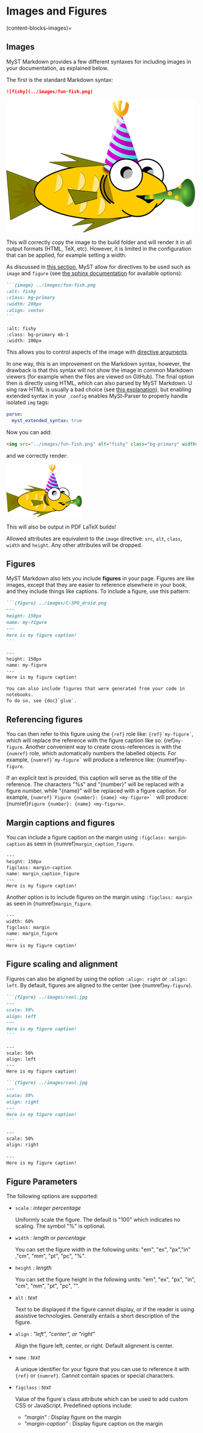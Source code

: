 # Images and Figures

(content-blocks-images)=
## Images

MyST Markdown provides a few different syntaxes for including images in your documentation, as explained below.

The first is the standard Markdown syntax:

```md
![fishy](../images/fun-fish.png)
```

![fishy](../images/fun-fish.png)

This will correctly copy the image to the build folder and will render it in all output formats (HTML, TeX, etc).
However, it is limited in the configuration that can be applied, for example setting a width.

As discussed in [this section](content:myst/directives), MyST allow for directives to be used such as `image` and `figure` (see [the sphinx documentation](sphinx:rst-primer) for available options):

````md
```{image} ../images/fun-fish.png
:alt: fishy
:class: bg-primary
:width: 200px
:align: center
```
````

```{image} ../images/fun-fish.png
:alt: fishy
:class: bg-primary mb-1
:width: 200px
```

This allows you to control aspects of the image with [directive arguments](directive-arguments).

In one way, this is an improvement on the Markdown syntax, however, the drawback is that this syntax will not show the image in common Markdown viewers (for example when the files are viewed on GitHub).
The final option then is directly using HTML, which can also parsed by MyST Markdown.
U
sing raw HTML is usually a bad choice (see [this explanation](raw-html-in-markdown)),
but enabling extended syntax in your `_config` enables MySt-Parser to properly handle isolated `img` tags:

```yaml
parse:
  myst_extended_syntax: true
```

Now you can add:

```md
<img src="../images/fun-fish.png" alt="fishy" class="bg-primary" width="200px">
```

and we correctly render:

<img src="../images/fun-fish.png" alt="fishy" class="bg-primary mb-1" width="200px">

This will also be output in PDF LaTeX builds!

Allowed attributes are equivalent to the `image` directive: `src`, `alt`, `class`, `width` and `height`.
Any other attributes will be dropped.

## Figures

MyST Markdown also lets you include **figures** in your page. Figures are
like images, except that they are easier to reference elsewhere in your
book, and they include things like captions. To include a figure, use this
pattern:

````md
```{figure} ../images/C-3PO_droid.png
---
height: 150px
name: my-figure
---
Here is my figure caption!
```
````

```{figure} ../images/C-3PO_droid.png
---
height: 150px
name: my-figure
---
Here is my figure caption!
```

```{note}
You can also include figures that were generated from your code in notebooks.
To do so, see {doc}`glue`.
```

## Referencing figures

You can then refer to this figure using the `{ref}` role like:
`` {ref}`my-figure` ``, which will replace the reference with the figure caption like so: {ref}`my-figure`.
Another convenient way to create cross-references is with the `{numref}` role, which automatically numbers the labelled objects.
For example, `` {numref}`my-figure` `` will produce a reference like: {numref}`my-figure`.

If an explicit text is provided, this caption will serve as the title of the reference. The characters "%s" and "{number}" will be replaced with a figure number, while "{name}" will be replaced with a figure caption. For example, ``{numref}`Figure {number}: {name} <my-figure>` `` will produce: {numref}`Figure {number}: {name} <my-figure>`.

## Margin captions and figures

You can include a figure caption on the margin using `:figclass: margin-caption` as seen in {numref}`margin_caption_figure`.

```{figure} ../images/cool.jpg
---
height: 150px
figclass: margin-caption
name: margin_caption_figure
---
Here is my figure caption!
```

Another option is to include figures on the margin using `:figclass: margin` as seen in {numref}`margin_figure`.

```{figure} ../images/cool.jpg
---
width: 60%
figclass: margin
name: margin_figure
---
Here is my figure caption!
```

## Figure scaling and alignment

Figures can also be aligned by using the option `:align: right` or `:align: left`. By default, figures are aligned to the center (see {numref}`my-figure`).

````md
```{figure} ../images/cool.jpg
---
scale: 50%
align: left
---
Here is my figure caption!
```
````

```{figure} ../images/cool.jpg
---
scale: 50%
align: left
---
Here is my figure caption!
```

````md
```{figure} ../images/cool.jpg
---
scale: 50%
align: right
---
Here is my figure caption!
```
````

```{figure} ../images/cool.jpg
---
scale: 50%
align: right

---
Here is my figure caption!
```

## Figure Parameters

The following options are supported:

* `scale` : _integer percentage_

  Uniformly scale the figure. The default is "100" which indicates no scaling. The symbol "%" is optional.

* `width` : _length or percentage_

  You can set the figure width in the following units: "em", "ex", "px","in" ,"cm", "mm", "pt", "pc", "%".

* `height` : _length_

  You can set the figure height in the following units: "em", "ex", "px", "in", "cm", "mm", "pt", "pc", "".

* `alt` : _text_

  Text to be displayed if the figure cannot display, or if the reader is using assistive technologies. Generally entails a short description of the figure.

* `align` : _"left", "center", or "right"_

  Align the figure left, center, or right. Default alignment is center.

* `name` : _text_

  A unique identifier for your figure that you can use to reference it with `{ref}` or `{numref}`. Cannot contain spaces or special characters.

* `figclass` : _text_

  Value of the figure's class attribute which can be used to add custom CSS or JavaScript. Predefined options include:
  * _"margin"_ : Display figure on the margin
  * _"margin-caption"_ : Display figure caption on the margin
